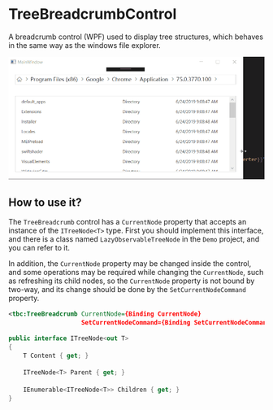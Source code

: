 # TreeBreadcrumbControl

A breadcrumb control (WPF) used to display tree structures, which behaves in the same way as the windows file explorer.

![tree-breadcrumb-demo.gif](doc/images/tree-breadcrumb-demo.gif)

## How to use it?

The `TreeBreadcrumb` control has a `CurrentNode` property that accepts an instance of the `ITreeNode<T>` type. First you should implement this interface, and there is a class named `LazyObservableTreeNode` in the `Demo` project, and you can refer to it. 

In addition, the `CurrentNode` property may be changed inside the control, and some operations may be required while changing the `CurrentNode`, such as refreshing its child nodes, so the `CurrentNode` property is not bound by two-way, and its change should be done by the `SetCurrentNodeCommand` property.

```xml
<tbc:TreeBreadcrumb CurrentNode={Binding CurrentNode} 
                    SetCurrentNodeCommand={Binding SetCurrentNodeCommand}/>
```

```csharp
public interface ITreeNode<out T>
{
    T Content { get; }

    ITreeNode<T> Parent { get; }

    IEnumerable<ITreeNode<T>> Children { get; }
}
```